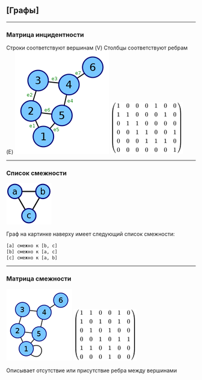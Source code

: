 ## [Графы]

---
### Матрица инцидентности

Строки соответствуют вершинам (V)
Столбцы соответствуют ребрам (E)
![img_1.png](img/img_1.png)
![img.png](img/img.png)

---
### Список смежности
![img.png](img/23.png)

Граф на картинке наверху имеет следующий список смежности:

```
[a] смежно к [b, c]
[b] смежно к [a, c]
[c] смежно к [a, b]
```
---
### Матрица смежности
![img.png](img/872п3ап23а.png)
![img.png](img/3п34п34п34п.png)

Описывает отсутствие или присутствие ребра между вершинами